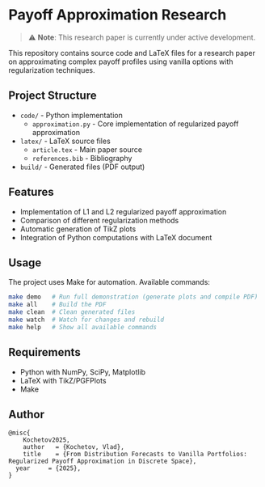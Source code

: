 # Payoff Approximation Research

> ⚠️ **Note**: This research paper is currently under active development.

This repository contains source code and LaTeX files for a research paper on approximating complex payoff profiles using vanilla options with regularization techniques.

## Project Structure

- `code/` - Python implementation
  - `approximation.py` - Core implementation of regularized payoff approximation
- `latex/` - LaTeX source files
  - `article.tex` - Main paper source
  - `references.bib` - Bibliography
- `build/` - Generated files (PDF output)

## Features

- Implementation of L1 and L2 regularized payoff approximation
- Comparison of different regularization methods
- Automatic generation of TikZ plots
- Integration of Python computations with LaTeX document

## Usage

The project uses Make for automation. Available commands:

```bash
make demo   # Run full demonstration (generate plots and compile PDF)
make all    # Build the PDF
make clean  # Clean generated files
make watch  # Watch for changes and rebuild
make help   # Show all available commands
```

## Requirements

- Python with NumPy, SciPy, Matplotlib
- LaTeX with TikZ/PGFPlots
- Make

## Author

```
@misc{
    Kochetov2025,
    author   = {Kochetov, Vlad},
    title    = {From Distribution Forecasts to Vanilla Portfolios: Regularized Payoff Approximation in Discrete Space},
  year     = {2025},
}
```